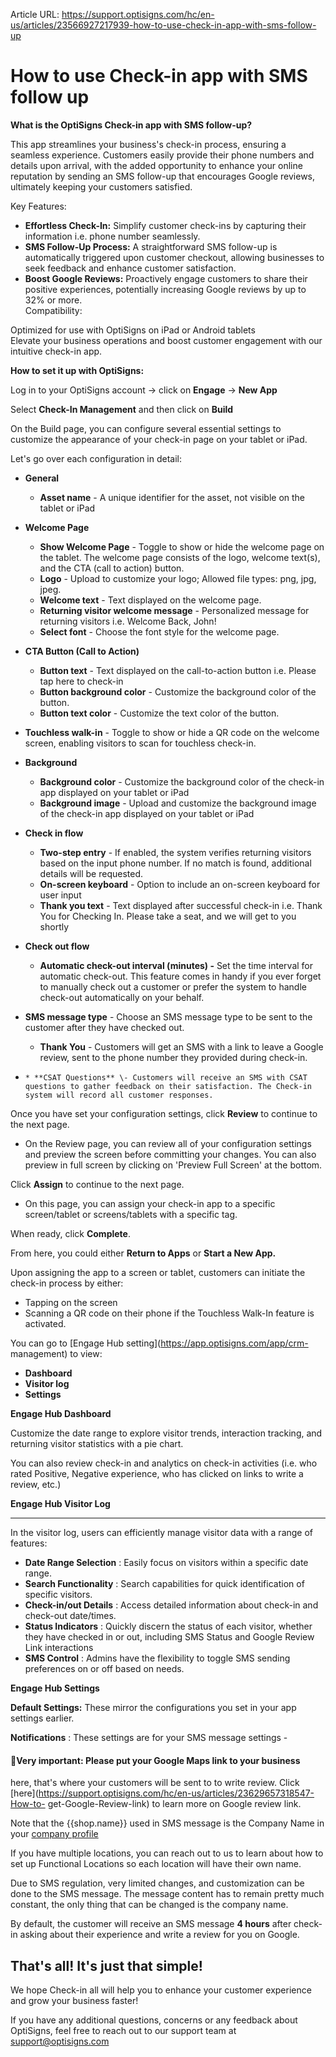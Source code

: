 Article URL: https://support.optisigns.com/hc/en-us/articles/23566927217939-how-to-use-check-in-app-with-sms-follow-up

# How to use Check-in app with SMS follow up

**What is the OptiSigns Check-in app with SMS follow-up?**

This app streamlines your business's check-in process, ensuring a seamless
experience. Customers easily provide their phone numbers and details upon
arrival, with the added opportunity to enhance your online reputation by
sending an SMS follow-up that encourages Google reviews, ultimately keeping
your customers satisfied.

Key Features:

  * **Effortless Check-In:** Simplify customer check-ins by capturing their information i.e. phone number seamlessly.
  * **SMS Follow-Up Process:** A straightforward SMS follow-up is automatically triggered upon customer checkout, allowing businesses to seek feedback and enhance customer satisfaction.
  * **Boost Google Reviews:** Proactively engage customers to share their positive experiences, potentially increasing Google reviews by up to 32% or more.  
Compatibility:

Optimized for use with OptiSigns on iPad or Android tablets  
Elevate your business operations and boost customer engagement with our
intuitive check-in app.

**How to set it up with OptiSigns:**

Log in to your OptiSigns account -> click on **Engage** -> **New App**

Select **Check-In Management** and then click on **Build**

On the Build page, you can configure several essential settings to customize
the appearance of your check-in page on your tablet or iPad.

Let's go over each configuration in detail:

  * **General**
    * **Asset name** \- A unique identifier for the asset, not visible on the tablet or iPad
  * **Welcome Page**
    * **Show Welcome Page** \- Toggle to show or hide the welcome page on the tablet. The welcome page consists of the logo, welcome text(s), and the CTA (call to action) button.
    * **Logo** \- Upload to customize your logo; Allowed file types: png, jpg, jpeg.
    * **Welcome text** \- Text displayed on the welcome page.
    * **Returning visitor welcome message** \- Personalized message for returning visitors i.e. Welcome Back, John!
    * **Select font** \- Choose the font style for the welcome page.
  * **CTA Button (Call to Action)**
    * **Button text** \- Text displayed on the call-to-action button i.e. Please tap here to check-in
    * **Button background color** \- Customize the background color of the button.
    * **Button text color** \- Customize the text color of the button.
  * **Touchless walk-in** \- Toggle to show or hide a QR code on the welcome screen, enabling visitors to scan for touchless check-in.
  * **Background**
    * **Background color** \- Customize the background color of the check-in app displayed on your tablet or iPad
    * **Background image** \- Upload and customize the background image of the check-in app displayed on your tablet or iPad
  * **Check in flow**
    * **Two-step entry** \- If enabled, the system verifies returning visitors based on the input phone number. If no match is found, additional details will be requested.
    * **On-screen keyboard** \- Option to include an on-screen keyboard for user input 
    * **Thank you text** \- Text displayed after successful check-in i.e. Thank You for Checking In. Please take a seat, and we will get to you shortly
  * **Check out flow**
    * **Automatic check-out interval (minutes) -** Set the time interval for automatic check-out. This feature comes in handy if you ever forget to manually check out a customer or prefer the system to handle check-out automatically on your behalf.
  * **SMS message type** \- Choose an SMS message type to be sent to the customer after they have checked out. 
    * ****Thank You**** \- Customers will get an SMS with a link to leave a Google review, sent to the phone number they provided during check-in.

  *     * **CSAT Questions** \- Customers will receive an SMS with CSAT questions to gather feedback on their satisfaction. The Check-in system will record all customer responses.

Once you have set your configuration settings, click **Review** to continue to
the next page.

  * On the Review page, you can review all of your configuration settings and preview the screen before committing your changes. You can also preview in full screen by clicking on 'Preview Full Screen' at the bottom.

Click **Assign** to continue to the next page.

  * On this page, you can assign your check-in app to a specific screen/tablet or screens/tablets with a specific tag.

When ready, click **Complete**.

From here, you could either **Return to Apps** or **Start a New App.**

Upon assigning the app to a screen or tablet, customers can initiate the
check-in process by either:

  * Tapping on the screen
  * Scanning a QR code on their phone if the Touchless Walk-In feature is activated.

You can go to [Engage Hub setting](https://app.optisigns.com/app/crm-
management) to view:

  * **Dashboard**
  * **Visitor log**
  * **Settings**

**Engage Hub Dashboard**

Customize the date range to explore visitor trends, interaction tracking, and
returning visitor statistics with a pie chart.

You can also review check-in and analytics on check-in activities (i.e. who
rated Positive, Negative experience, who has clicked on links to write a
review, etc.)

**Engage Hub Visitor Log**

****

In the visitor log, users can efficiently manage visitor data with a range of
features:

  * **Date Range Selection** : Easily focus on visitors within a specific date range.
  * **Search Functionality** : Search capabilities for quick identification of specific visitors.
  * **Check-in/out Details** : Access detailed information about check-in and check-out date/times.
  * **Status Indicators** : Quickly discern the status of each visitor, whether they have checked in or out, including SMS Status and Google Review Link interactions
  * **SMS Control** : Admins have the flexibility to toggle SMS sending preferences on or off based on needs.

**Engage Hub Settings**

**Default Settings:** These mirror the configurations you set in your app
settings earlier.

**Notifications** : These settings are for your SMS message settings -

####  **🔑Very important:** Please put your Google Maps link to your business
here, that's where your customers will be sent to to write review. Click
[here](https://support.optisigns.com/hc/en-us/articles/23629657318547-How-to-
get-Google-Review-link) to learn more on Google review link.

Note that the {{shop.name}} used in SMS message is the Company Name in your
[company profile](https://app.optisigns.com/app/s/company-profile)

If you have multiple locations, you can reach out to us to learn about how to
set up Functional Locations so each location will have their own name.

Due to SMS regulation, very limited changes, and customization can be done to
the SMS message. The message content has to remain pretty much constant, the
only thing that can be changed is the company name.

By default, the customer will receive an SMS message **4 hours** after check-
in asking about their experience and write a review for you on Google.

## **That's all! It's just that simple!**

We hope Check-in all will help you to enhance your customer experience and
grow your business faster!

If you have any additional questions, concerns or any feedback about
OptiSigns, feel free to reach out to our support team at
[support@optisigns.com](mailto:support@optisigns.com)


